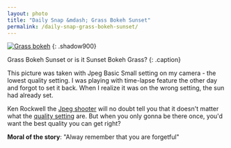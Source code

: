 ```yaml
---
layout: photo
title: "Daily Snap &mdash; Grass Bokeh Sunset"
permalink: /daily-snap-grass-bokeh-sunset/
---
```

[![Grass bokeh][6]][7]
{: .shadow900}

   [6]: https://lh3.googleusercontent.com/-QfLfVE2I2YI/TlIoxM1UCRI/AAAAAAAACq4/1hpG0MtNX8c/s0/DSC_7903.jpg (Grass bokeh)
   [7]: http://www.flickr.com/photos/fajarnurdiansyah/4578680554/

Grass Bokeh Sunset or is it Sunset Bokeh Grass?
{: .caption}

This picture was taken with Jpeg Basic Small setting on my camera - the lowest
quality setting. I was playing with time-lapse feature the other day and
forgot to set it back. When I realize it was on the wrong setting, the sun had
already set.

  
Ken Rockwell the [Jpeg shooter][8] will no doubt tell you that it doesn't
matter what the [quality setting][9] are. But when you only gonna be there
once, you'd want the best quality you can get right?

  
**Moral of the story**: "Alway remember that you are forgetful" 

   [8]: http://www.kenrockwell.com/tech/raw.htm
   [9]: http://www.kenrockwell.com/nikon/d200/quality-settings.htm

